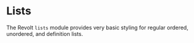 # Lists

The Revolt `lists` module provides very basic styling for regular ordered,
unordered, and definition lists.